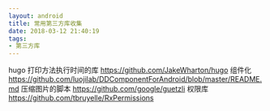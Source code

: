 ```yaml
---
layout: android
title: 常用第三方库收集
date: 2018-03-12 21:40:19
tags:
- 第三方库
---
```



hugo 打印方法执行时间的库 https://github.com/JakeWharton/hugo
组件化 https://github.com/luojilab/DDComponentForAndroid/blob/master/README.md
压缩图片的脚本 https://github.com/google/guetzli
权限库 https://github.com/tbruyelle/RxPermissions
